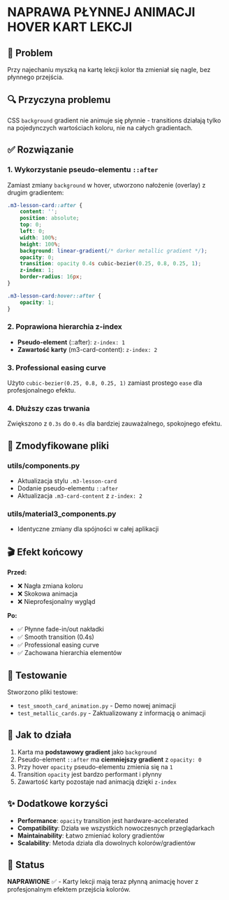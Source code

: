 # NAPRAWA PŁYNNEJ ANIMACJI HOVER KART LEKCJI

## 🐛 Problem
Przy najechaniu myszką na kartę lekcji kolor tła zmieniał się nagle, bez płynnego przejścia.

## 🔍 Przyczyna problemu
CSS `background` gradient nie animuje się płynnie - transitions działają tylko na pojedynczych wartościach koloru, nie na całych gradientach.

## ✅ Rozwiązanie

### 1. Wykorzystanie pseudo-elementu `::after`
Zamiast zmiany `background` w hover, utworzono nałożenie (overlay) z drugim gradientem:

```css
.m3-lesson-card::after {
    content: '';
    position: absolute;
    top: 0;
    left: 0;
    width: 100%;
    height: 100%;
    background: linear-gradient(/* darker metallic gradient */);
    opacity: 0;
    transition: opacity 0.4s cubic-bezier(0.25, 0.8, 0.25, 1);
    z-index: 1;
    border-radius: 16px;
}

.m3-lesson-card:hover::after {
    opacity: 1;
}
```

### 2. Poprawiona hierarchia z-index
- **Pseudo-element** (::after): `z-index: 1` 
- **Zawartość karty** (m3-card-content): `z-index: 2`

### 3. Professional easing curve
Użyto `cubic-bezier(0.25, 0.8, 0.25, 1)` zamiast prostego `ease` dla profesjonalnego efektu.

### 4. Dłuższy czas trwania
Zwiększono z `0.3s` do `0.4s` dla bardziej zauważalnego, spokojnego efektu.

## 📁 Zmodyfikowane pliki

### utils/components.py
- Aktualizacja stylu `.m3-lesson-card`
- Dodanie pseudo-elementu `::after`
- Aktualizacja `.m3-card-content` z `z-index: 2`

### utils/material3_components.py  
- Identyczne zmiany dla spójności w całej aplikacji

## 🎬 Efekt końcowy

**Przed:**
- ❌ Nagła zmiana koloru
- ❌ Skokowa animacja
- ❌ Nieprofesjonalny wygląd

**Po:**
- ✅ Płynne fade-in/out nakładki
- ✅ Smooth transition (0.4s)
- ✅ Professional easing curve
- ✅ Zachowana hierarchia elementów

## 🧪 Testowanie

Stworzono pliki testowe:
- `test_smooth_card_animation.py` - Demo nowej animacji
- `test_metallic_cards.py` - Zaktualizowany z informacją o animacji

## 🚀 Jak to działa

1. Karta ma **podstawowy gradient** jako `background`
2. Pseudo-element `::after` ma **ciemniejszy gradient** z `opacity: 0`
3. Przy hover `opacity` pseudo-elementu zmienia się na `1`
4. Transition `opacity` jest bardzo performant i płynny
5. Zawartość karty pozostaje nad animacją dzięki `z-index`

## ✨ Dodatkowe korzyści

- **Performance**: `opacity` transition jest hardware-accelerated
- **Compatibility**: Działa we wszystkich nowoczesnych przeglądarkach  
- **Maintainability**: Łatwo zmieniać kolory gradientów
- **Scalability**: Metoda działa dla dowolnych kolorów/gradientów

## 🎯 Status
**NAPRAWIONE** ✅ - Karty lekcji mają teraz płynną animację hover z profesjonalnym efektem przejścia kolorów.
